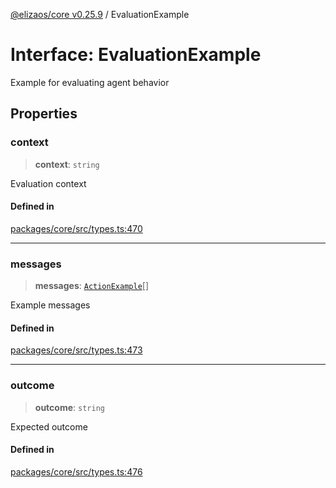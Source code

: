 [@elizaos/core v0.25.9](../index.md) / EvaluationExample

# Interface: EvaluationExample

Example for evaluating agent behavior

## Properties

### context

> **context**: `string`

Evaluation context

#### Defined in

[packages/core/src/types.ts:470](https://github.com/Shelpin/aeternalsv2/blob/main/packages/core/src/types.ts#L470)

***

### messages

> **messages**: [`ActionExample`](ActionExample.md)[]

Example messages

#### Defined in

[packages/core/src/types.ts:473](https://github.com/Shelpin/aeternalsv2/blob/main/packages/core/src/types.ts#L473)

***

### outcome

> **outcome**: `string`

Expected outcome

#### Defined in

[packages/core/src/types.ts:476](https://github.com/Shelpin/aeternalsv2/blob/main/packages/core/src/types.ts#L476)
